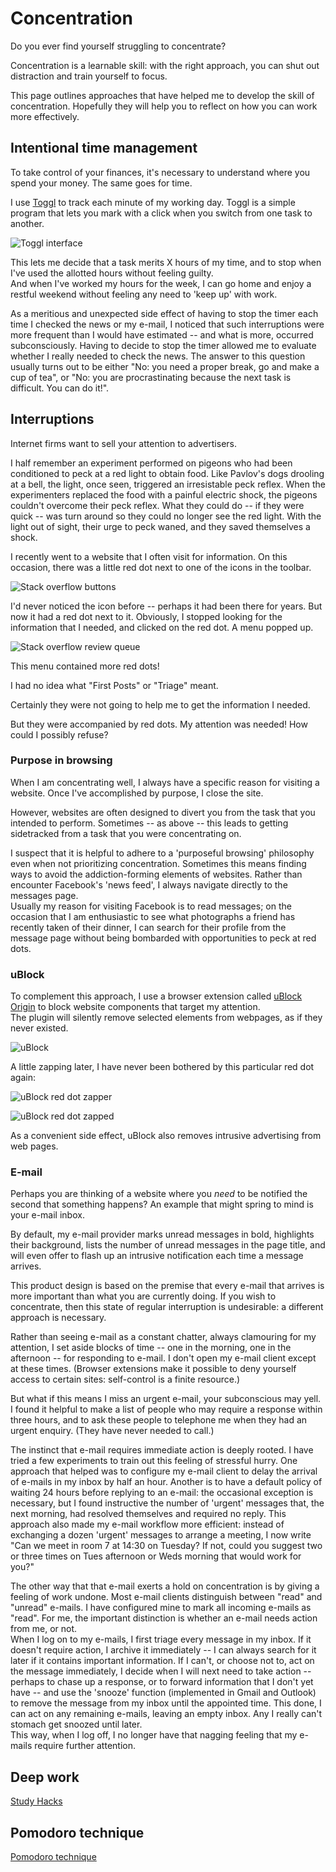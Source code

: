 # Concentration

Do you ever find yourself struggling to concentrate?

Concentration is a learnable skill: with the right approach, 
you can shut out distraction and train yourself to focus.

This page outlines approaches that have helped me to develop the skill of concentration.
Hopefully they will help you to reflect on how you can work more effectively.


## Intentional time management

To take control of your finances, it's necessary to understand where you spend your money.
The same goes for time.

I use [Toggl](https://www.toggl.com) to track each minute of my working day. 
Toggl is a simple program that lets you mark with a click when you switch from
one task to another.  

![Toggl interface](https://github.com/ms609/concentration/raw/master/img/Toggl.png "Toggl interface")


This lets me decide that a task merits X hours of my time, and to stop when 
I've used the allotted hours without feeling guilty.  
And when I've worked my hours for the week, I can go home and 
enjoy a restful weekend without feeling any need to 'keep up' with work.

As a meritious and unexpected side effect of having to stop the timer
each time I checked the news or my e-mail, I noticed that such interruptions
were more frequent than I would have estimated -- and what is more, occurred
subconsciously.  Having to decide to stop the timer allowed me to evaluate whether
I really needed to check the news.  The answer to this question usually turns out to be
either "No: you need a proper break, go and make a cup of tea", or "No: you are
procrastinating because the next task is difficult. You can do it!".

## Interruptions

Internet firms want to sell your attention to advertisers. 

I half remember an experiment performed on pigeons who had been conditioned to
peck at a red light to obtain food.  Like Pavlov's dogs drooling at a bell,
the light, once seen, triggered an irresistable peck reflex.
When the experimenters replaced the food with a painful electric shock,
the pigeons couldn't overcome their peck reflex.
What they could do -- if they were quick -- was turn around so they could
no longer see the red light.  With the light out of sight, their urge to peck
waned, and they saved themselves a shock.

I recently went to a website that I often visit for information.
On this occasion, there was a little red dot next to one of the icons in the toolbar.

![Stack overflow buttons](https://github.com/ms609/concentration/raw/master/img/RedDot.png "A little red dot")

I'd never noticed the icon before -- perhaps it had been there for years.  But now it
had a red dot next to it.  Obviously, I stopped looking for the information that I needed,
and clicked on the red dot.  A menu popped up.

![Stack overflow review queue](https://github.com/ms609/concentration/raw/master/img/RedDotMenu.png "More red dots!")

This menu contained more red dots!

I had no idea what "First Posts" or "Triage" meant.

Certainly they were not going to help me to get the information I needed.

But they were accompanied by red dots.
My attention was needed!  How could I possibly refuse?

### Purpose in browsing

When I am concentrating well, I always have a specific reason for visiting a website.
Once I've accomplished by purpose, I close the site.

However, websites are often designed to divert you from the task that you intended 
to perform.  Sometimes -- as above -- this leads to getting sidetracked from 
a task that you were concentrating on.

I suspect that it is helpful to adhere to a 'purposeful browsing' philosophy even
when not prioritizing concentration.  Sometimes this means finding ways to avoid
the addiction-forming elements of websites.  Rather than encounter Facebook's 
'news feed', I always navigate directly to the messages page.  
Usually my reason for visiting Facebook is to read messages; 
on the occasion that I am enthusiastic to see what
photographs a friend has recently taken of their dinner, I can search for their 
profile from the message page without being bombarded with opportunities to
peck at red dots.


### uBlock

To complement this approach,
I use a browser extension called [uBlock Origin](https://github.com/gorhill/uBlock/)
to block website components that target my attention.  
The plugin will silently remove selected elements from webpages,
as if they never existed.

![uBlock](https://github.com/ms609/concentration/raw/master/img/uBlock.png "uBlock interface")

A little zapping later, I have never been bothered by this particular red dot again:

![uBlock red dot zapper](https://github.com/ms609/concentration/raw/master/img/NoMoreRedDot.png "No more red dots!")

![uBlock red dot zapped](https://github.com/ms609/concentration/raw/master/img/WithoutRedDot.png "It's gone.")

As a convenient side effect, uBlock also removes intrusive advertising from web pages.


### E-mail

Perhaps you are thinking of a website where you _need_ to be notified the second that 
something happens?  An example that might spring to mind is your e-mail inbox.

By default, my e-mail provider marks unread messages in bold,
highlights their background, lists the number of unread messages in the page title,
and will even offer to flash up an intrusive notification each time a message arrives.

This product design is based on the premise that every e-mail that arrives is more 
important than what you are currently doing.  If you wish to concentrate, then this
state of regular interruption is undesirable: a different approach is necessary.

Rather than seeing e-mail as a constant chatter, always clamouring for my attention, 
I set aside blocks of time -- one in the morning, one in the afternoon -- for responding
to e-mail.  I don't open my e-mail client except at these times.  (Browser extensions
make it possible to deny yourself access to certain sites: self-control is a finite resource.)

But what if this means I miss an urgent e-mail, your subconscious may yell.  
I found it helpful to make a list of people who may require a response within three 
hours, and to ask these people to telephone me when they had an urgent enquiry.
(They have never needed to call.)

The instinct that e-mail requires immediate action is deeply rooted.  I have tried
a few experiments to train out this feeling of stressful hurry.  One approach that
helped was to configure my e-mail client to delay the arrival of e-mails in my 
inbox by half an hour.  Another is to have a default policy of waiting 24 hours 
before replying to an e-mail: the occasional exception is necessary, but I found
instructive the number of 'urgent' messages that, the next morning, had resolved
themselves and required no reply.  This approach also made my e-mail workflow more
efficient: instead of exchanging a dozen 'urgent' messages to arrange a meeting,
I now write "Can we meet in room 7 at 14:30 on Tuesday? If not, could you suggest 
two or three times on Tues afternoon or Weds morning that would work for you?"

The other way that that e-mail exerts a hold on concentration is by giving a feeling 
of work undone.  Most e-mail clients distinguish between "read" and "unread" e-mails.
I have configured mine to mark all incoming e-mails as "read".  For me, the important
distinction is whether an e-mail needs action from me, or not.  
When I log on to my e-mails, I first triage every message in my inbox.  If it doesn't
require action, I archive it immediately -- I can always search for it later if it
contains important information.  If I can't, or choose not to, act on the message 
immediately, I decide when I will next need to take action -- perhaps to chase up 
a response, or to forward information that I don't yet have -- and use the 'snooze'
function (implemented in Gmail and Outlook) to remove the message from my inbox 
until the appointed time.  This done, I can act on any remaining e-mails, leaving
an empty inbox.  Any I really can't stomach get snoozed until later.  
This way, when I log off, I no longer have that nagging feeling that my 
e-mails require further attention.

## Deep work

[Study Hacks](https://www.calnewport.com/blog/2009/11/20/a-study-hacks-primer/)

## Pomodoro technique

[Pomodoro technique](https://francescocirillo.com/pages/pomodoro-technique)
